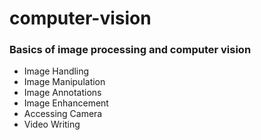 # computer-vision

### Basics of image processing and computer vision

* Image Handling
* Image Manipulation
* Image Annotations
* Image Enhancement
* Accessing Camera
* Video Writing
